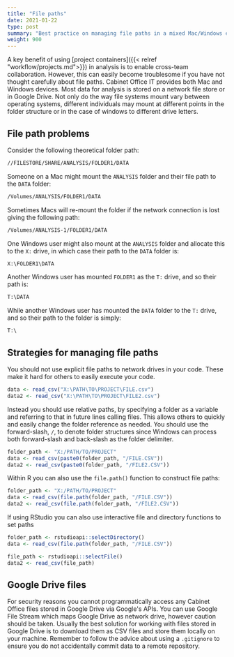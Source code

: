 ```yaml
---
title: "File paths"
date: 2021-01-22
type: post
summary: "Best practice on managing file paths in a mixed Mac/Windows ecosystem"
weight: 900
---
```


A key benefit of using [project containers]({{< relref "workflow/projects.md">}}) in analysis is to enable cross-team collaboration. However, this can easily become troublesome if you have not thought carefully about file paths. Cabinet Office IT provides both Mac and Windows devices. Most data for analysis is stored on a network file store or in Google Drive. Not only do the way file systems mount vary between operating systems, different individuals may mount at different points in the folder structure or in the case of windows to different drive letters.

## File path problems

Consider the following theoretical folder path:

```txt
//FILESTORE/SHARE/ANALYSIS/FOLDER1/DATA
```

Someone on a Mac might mount the `ANALYSIS` folder and their file path to the `DATA` folder:

```txt
/Volumes/ANALYSIS/FOLDER1/DATA
```

Sometimes Macs will re-mount the folder if the network connection is lost giving the following path:

```txt
/Volumes/ANALYSIS-1/FOLDER1/DATA
```

One Windows user might also mount at the `ANALYSIS` folder and allocate this to the `X:` drive, in which case their path to the `DATA` folder is:

```txt
X:\FOLDER1\DATA
```

Another Windows user has mounted `FOLDER1` as the `T:` drive, and so their path is:

```txt
T:\DATA
```

While another Windows user has mounted the `DATA` folder to the `T:` drive, and so their path to the folder is simply:

```txt
T:\
```

## Strategies for managing file paths

You should not use explicit file paths to network drives in your code. These make it hard for others to easily execute your code.

```r
data <- read_csv("X:\PATH\TO\PROJECT\FILE.csv")
data2 <- read_csv("X:\PATH\TO\PROJECT\FILE2.csv")
```

Instead you should use relative paths, by specifying a folder as a variable and referring to that in future lines calling files. This allows others to quickly and easily change the folder reference as needed. You should use the forward-slash, `/`, to denote folder structures since Windows can process both forward-slash and back-slash as the folder delimiter.

```r
folder_path <- "X:/PATH/TO/PROJECT"
data <- read_csv(paste0(folder_path, "/FILE.CSV"))
data2 <- read_csv(paste0(folder_path, "/FILE2.CSV"))
```

Within R you can also use the `file.path()` function to construct file paths:

```r
folder_path <- "X:/PATH/TO/PROJECT"
data <- read_csv(file.path(folder_path, "/FILE.CSV"))
data2 <- read_csv(file.path(folder_path, "/FILE2.CSV"))
```

If using RStudio you can also use interactive file and directory functions to set paths

```r
folder_path <- rstudioapi::selectDirectory()
data <- read_csv(file.path(folder_path, "/FILE.CSV"))

file_path <- rstudioapi::selectFile()
data2 <- read_csv(file_path)
```

## Google Drive files

For security reasons you cannot programmatically access any Cabinet Office files stored in Google Drive via Google's APIs. You can use Google File Stream which maps Google Drive as network drive, however caution should be taken. Usually the best solution for working with files stored in Google Drive is to download them as CSV files and store them locally on your machine. Remember to follow the advice about using a `.gitignore` to ensure you do not accidentally commit data to a remote repository.
